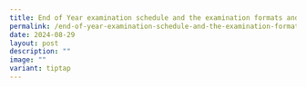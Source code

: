 ```yaml
---
title: End of Year examination schedule and the examination formats and topics
permalink: /end-of-year-examination-schedule-and-the-examination-formats-and-topics/
date: 2024-08-29
layout: post
description: ""
image: ""
variant: tiptap
---
```

